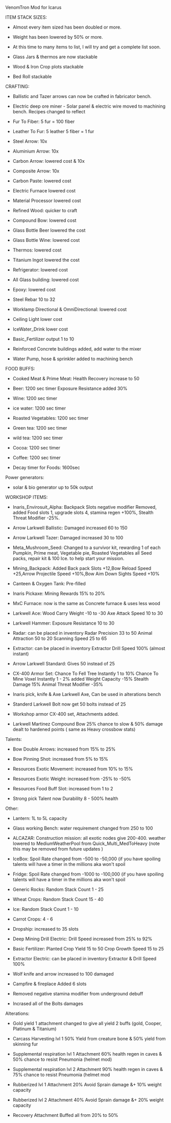 VenomTron Mod for Icarus


ITEM STACK SIZES:

- Almost every item sized has been doubled or more.

- Weight has been lowered by 50% or more.

- At this time to many items to list, I will try and get a complete list soon.

- Glass Jars & thermos are now stackable

- Wood & Iron Crop plots stackable

- Bed Roll stackable


CRAFTING:

- Ballistic and Tazer arrows can now be crafted in fabricator bench.

- Electric deep ore miner - Solar panel & electric wire moved to machining bench. Recipes changed to reflect

- Fur To Fiber: 5 fur = 100 fiber

- Leather To Fur: 5 leather 5 fiber = 1 fur

-  Steel Arrow: 10x

- Aluminium Arrow: 10x

- Carbon Arrow: lowered cost & 10x

- Composite Arrow: 10x

- Carbon Paste: lowered cost

- Electric Furnace lowered cost

- Material Processor lowered cost

- Refined Wood: quicker to craft

- Compound Bow: lowered cost

- Glass Bottle Beer lowered the cost

- Glass Bottle Wine: lowered cost

- Thermos: lowered cost

- Titanium Ingot lowered the cost

- Refrigerator: lowered cost 

- All Glass building: lowered cost

- Epoxy: lowered cost

- Steel Rebar 10 to 32

- Worklamp Directional & OmniDirectional: lowered cost

- Ceiling Light lower cost

- IceWater_Drink lower cost

- Basic_Fertilizer output 1 to 10

- Reinforced Concrete buildings added, add water to the mixer

- Water Pump, hose & sprinkler added to machining bench

FOOD BUFFS:

- Cooked Meat & Prime Meat: Health Recovery increase to 50

- Beer: 1200 sec timer Exposure Resistance added 30%

- Wine: 1200 sec timer

- ice water: 1200 sec timer

- Roasted Vegetables: 1200 sec timer

- Green tea: 1200 sec timer

- wild tea: 1200 sec timer

- Cocoa: 1200 sec timer

- Coffee: 1200 sec timer

- Decay timer for Foods: 1600sec

Power generators:

- solar & bio generator up to 50k output

WORKSHOP ITEMS:

- Inaris_Envirosuit_Alpha: Backpack Slots negative modifier Removed, added Food slots 1, upgrade slots 4, stamina regen +100%, Stealth Threat Modifier -25%.

- Arrow Larkwell Ballistic: Damaged increased 60 to 150

- Arrow Larkwell Tazer: Damaged increased 30 to 100

- Meta_Mushroom_Seed: Changed to a survivor kit, rewarding 1 of each Pumpkin, Prime meat, Vegetable pie, Roasted Vegetables all Seed packs, repair kit & 100 Ice. to help start your mission.

- Mining_Backpack: Added Back pack Slots +12,Bow Reload Speed +25,Arrow Projectile Speed +10%,Bow Aim Down Sights Speed +10%

- Canteen & Oxygen Tank: Pre-filled

- Inaris Pickaxe: Mining Rewards 15% to 20%

- MxC Furnace: now is the same as Concrete furnace & uses less wood

- Larkwell Ace: Wood Carry Weight -10 to -30 Axe Attack Speed 10 to 30

- Larkwell Hammer: Exposure Resistance 10 to 30

- Radar: can be placed in inventory Radar Precision 33 to 50 Animal Attraction 50 to 20 Scanning Speed 25 to 65

- Extractor: can be placed in inventory Extractor Drill Speed 100% (almost instant)

- Arrow Larkwell Standard: Gives 50 instead of 25

- CX-400 Armor Set: Chance To Fell Tree Instantly 1 to 10% Chance To Mine Voxel Instantly 1 - 2% added Weight Capacity -15% Stealth Damage 15% Animal Threat Modifier -35%

- Inaris pick, knife & Axe Larkwell Axe, Can be used in alterations bench

- Standerd Larkwell Bolt now get 50 bolts instead of 25

- Workshop armor CX-400 set, Attachments added.

- Larkwell Martinez Compound Bow 25% chance to slow & 50% damage dealt to hardened points ( same as Heavy crossbow stats)

Talents:

- Bow Double Arrows: increased from 15% to 25%

- Bow Pinning Shot: increased from 5% to 15%

- Resources Exotic Movement: increased from 10% to 15%

- Resources Exotic Weight: increased from -25% to -50%

- Resources Food Buff Slot: increased from 1 to 2

- Strong pick Talent now Durability 8 - 500% health


Other:

- Lantern: 1L to 5L capacity

- Glass working Bench: water requirement changed from 250 to 100

- ALCAZAR: Construction mission: all exotic nodes give 200-400. weather lowered to MediumWeatherPool from Quick_Multi_MedToHeavy (note this may be removed from future updates
)
- IceBox: Spoil Rate changed from -500 to -50,000 (if you have spoiling talents will have a timer in the millions aka won't spoil

- Fridge: Spoil Rate changed from -1000 to -100,000 (if you have spoiling talents will have a timer in the millions aka won't spoil

- Generic Rocks: Random Stack Count 1 - 25

- Wheat Crops: Random Stack Count 15 - 40

- Ice: Random Stack Count 1 - 10

- Carrot Crops: 4 - 6

- Dropship: increased to 35 slots

- Deep Mining Drill Electric: Drill Speed increased from 25% to 92%

- Basic Fertilizer: Planted Crop Yield 15 to 50 Crop Growth Speed 15 to 25

- Extractor Electric: can be placed in inventory Extractor & Drill Speed 100%

- Wolf knife and arrow increased to 100 damaged

- Campfire & fireplace Added 6 slots

- Removed negative stamina modifier from underground debuff 

- Incrased all of the Bolts damages 

Alterations:

- Gold yield 1 attachment changed to give all yield 2 buffs (gold, Cooper, Platinum & Titanium)

- Carcass Harvesting lvl 1 50% Yield from creature bone & 50% yield from skinning fur

- Supplemental respiration lvl 1 Attachment 60% health regen in caves & 50% chance to resist Pneumonia (helmet mod)

- Supplemental respiration lvl 2 Attachment 90% health regen in caves & 75% chance to resist Pneumonia (helmet mod

- Rubberized lvl 1 Attachment 20% Avoid Sprain damage &+ 10% weight capacity

- Rubberized lvl 2 Attachment 40% Avoid Sprain damage &+ 20% weight capacity

- Recovery Attachment Buffed all from 20% to 50%
